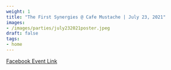 ```yaml
---
weight: 1
title: "The First Synergies @ Cafe Mustache | July 23, 2021"
images:
- /images/parties/july232021poster.jpeg
draft: false
tags:
- home
---
```

[Facebook Event Link](https://fb.me/e/up09aIrXj)
